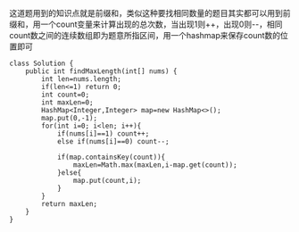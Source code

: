 这道题用到的知识点就是前缀和，类似这种要找相同数量的题目其实都可以用到前缀和，用一个count变量来计算出现的总次数，当出现1则++，出现0则--，相同count数之间的连续数组即为题意所指区间，用一个hashmap来保存count数的位置即可
```
class Solution {
    public int findMaxLength(int[] nums) {
        int len=nums.length;
        if(len<=1) return 0;
        int count=0;
        int maxLen=0;
        HashMap<Integer,Integer> map=new HashMap<>();
        map.put(0,-1);
        for(int i=0; i<len; i++){
            if(nums[i]==1) count++;
            else if(nums[i]==0) count--;

            if(map.containsKey(count)){
                maxLen=Math.max(maxLen,i-map.get(count));
            }else{
                map.put(count,i);
            }
        }
        return maxLen;
    }
}
```


